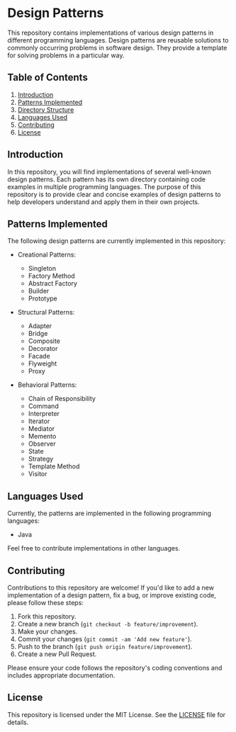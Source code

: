 # Design Patterns

This repository contains implementations of various design patterns in different programming languages. Design patterns are reusable solutions to commonly occurring problems in software design. They provide a template for solving problems in a particular way.

## Table of Contents

1. [Introduction](#introduction)
2. [Patterns Implemented](#patterns-implemented)
3. [Directory Structure](#directory-structure)
4. [Languages Used](#languages-used)
5. [Contributing](#contributing)
6. [License](#license)

## Introduction

In this repository, you will find implementations of several well-known design patterns. Each pattern has its own directory containing code examples in multiple programming languages. The purpose of this repository is to provide clear and concise examples of design patterns to help developers understand and apply them in their own projects.

## Patterns Implemented

The following design patterns are currently implemented in this repository:

- Creational Patterns:
  - Singleton
  - Factory Method
  - Abstract Factory
  - Builder
  - Prototype

- Structural Patterns:
  - Adapter
  - Bridge
  - Composite
  - Decorator
  - Facade
  - Flyweight
  - Proxy

- Behavioral Patterns:
  - Chain of Responsibility
  - Command
  - Interpreter
  - Iterator
  - Mediator
  - Memento
  - Observer
  - State
  - Strategy
  - Template Method
  - Visitor

## Languages Used

Currently, the patterns are implemented in the following programming languages:

- Java

Feel free to contribute implementations in other languages.

## Contributing

Contributions to this repository are welcome! If you'd like to add a new implementation of a design pattern, fix a bug, or improve existing code, please follow these steps:

1. Fork this repository.
2. Create a new branch (`git checkout -b feature/improvement`).
3. Make your changes.
4. Commit your changes (`git commit -am 'Add new feature'`).
5. Push to the branch (`git push origin feature/improvement`).
6. Create a new Pull Request.

Please ensure your code follows the repository's coding conventions and includes appropriate documentation.

## License

This repository is licensed under the MIT License. See the [LICENSE](LICENSE) file for details.
